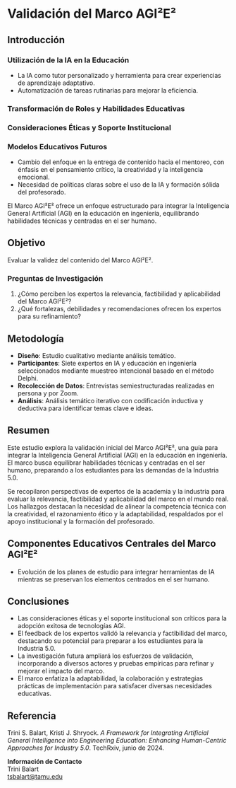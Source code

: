 # Validación del Marco AGI²E²

## Introducción

### Utilización de la IA en la Educación
- La IA como tutor personalizado y herramienta para crear experiencias de aprendizaje adaptativo.
- Automatización de tareas rutinarias para mejorar la eficiencia.

### Transformación de Roles y Habilidades Educativas

### Consideraciones Éticas y Soporte Institucional

### Modelos Educativos Futuros
- Cambio del enfoque en la entrega de contenido hacia el mentoreo, con énfasis en el pensamiento crítico, la creatividad y la inteligencia emocional.
- Necesidad de políticas claras sobre el uso de la IA y formación sólida del profesorado.

El Marco AGI²E² ofrece un enfoque estructurado para integrar la Inteligencia General Artificial (AGI) en la educación en ingeniería, equilibrando habilidades técnicas y centradas en el ser humano.



## Objetivo
Evaluar la validez del contenido del Marco AGI²E².

### Preguntas de Investigación
1. ¿Cómo perciben los expertos la relevancia, factibilidad y aplicabilidad del Marco AGI²E²?
2. ¿Qué fortalezas, debilidades y recomendaciones ofrecen los expertos para su refinamiento?



## Metodología
- **Diseño**: Estudio cualitativo mediante análisis temático.
- **Participantes**: Siete expertos en IA y educación en ingeniería seleccionados mediante muestreo intencional basado en el método Delphi.
- **Recolección de Datos**: Entrevistas semiestructuradas realizadas en persona y por Zoom.
- **Análisis**: Análisis temático iterativo con codificación inductiva y deductiva para identificar temas clave e ideas.



## Resumen
Este estudio explora la validación inicial del Marco AGI²E², una guía para integrar la Inteligencia General Artificial (AGI) en la educación en ingeniería. El marco busca equilibrar habilidades técnicas y centradas en el ser humano, preparando a los estudiantes para las demandas de la Industria 5.0. 

Se recopilaron perspectivas de expertos de la academia y la industria para evaluar la relevancia, factibilidad y aplicabilidad del marco en el mundo real. Los hallazgos destacan la necesidad de alinear la competencia técnica con la creatividad, el razonamiento ético y la adaptabilidad, respaldados por el apoyo institucional y la formación del profesorado.



## Componentes Educativos Centrales del Marco AGI²E²
- Evolución de los planes de estudio para integrar herramientas de IA mientras se preservan los elementos centrados en el ser humano.



## Conclusiones
- Las consideraciones éticas y el soporte institucional son críticos para la adopción exitosa de tecnologías AGI.
- El feedback de los expertos validó la relevancia y factibilidad del marco, destacando su potencial para preparar a los estudiantes para la Industria 5.0.
- La investigación futura ampliará los esfuerzos de validación, incorporando a diversos actores y pruebas empíricas para refinar y mejorar el impacto del marco.
- El marco enfatiza la adaptabilidad, la colaboración y estrategias prácticas de implementación para satisfacer diversas necesidades educativas.



## Referencia
Trini S. Balart, Kristi J. Shryock. *A Framework for Integrating Artificial General Intelligence into Engineering Education: Enhancing Human-Centric Approaches for Industry 5.0*. TechRxiv, junio de 2024.



**Información de Contacto**  
Trini Balart  
[tsbalart@tamu.edu](mailto:tsbalart@tamu.edu)

